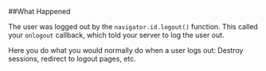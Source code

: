 ##What Happened

The user was logged out by the `navigator.id.logout()` function.  This
called your `onlogout` callback, which told your server to log the
user out.

Here you do what you would normally do when a user logs out: Destroy
sessions, redirect to logout pages, etc.